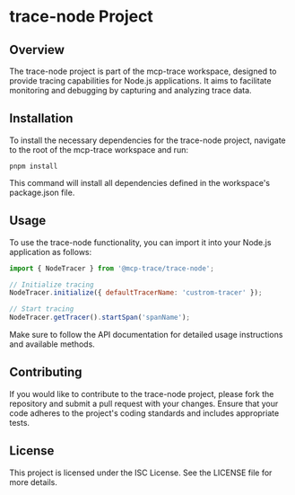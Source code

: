 # trace-node Project

## Overview
The trace-node project is part of the mcp-trace workspace, designed to provide tracing capabilities for Node.js applications. It aims to facilitate monitoring and debugging by capturing and analyzing trace data.

## Installation
To install the necessary dependencies for the trace-node project, navigate to the root of the mcp-trace workspace and run:

```
pnpm install
```

This command will install all dependencies defined in the workspace's package.json file.

## Usage
To use the trace-node functionality, you can import it into your Node.js application as follows:

```javascript
import { NodeTracer } from '@mcp-trace/trace-node';

// Initialize tracing
NodeTracer.initialize({ defaultTracerName: 'custrom-tracer' });

// Start tracing
NodeTracer.getTracer().startSpan('spanName');
```

Make sure to follow the API documentation for detailed usage instructions and available methods.

## Contributing
If you would like to contribute to the trace-node project, please fork the repository and submit a pull request with your changes. Ensure that your code adheres to the project's coding standards and includes appropriate tests.

## License
This project is licensed under the ISC License. See the LICENSE file for more details.
